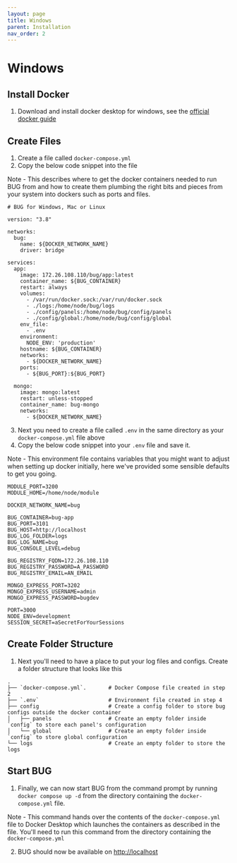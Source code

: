 ```yaml
---
layout: page
title: Windows
parent: Installation
nav_order: 2
---
```


# Windows

## Install Docker

1. Download and install docker desktop for windows, see the [official docker guide](https://docs.docker.com/desktop/windows/install/)

## Create Files

1. Create a file called `docker-compose.yml`
2. Copy the below code snippet into the file

Note - This describes where to get the docker containers needed to run BUG from and how to create them plumbing the right bits and pieces from your system into dockers such as ports and files.

```
# BUG for Windows, Mac or Linux

version: "3.8"

networks:
  bug:
    name: ${DOCKER_NETWORK_NAME}
    driver: bridge

services:
  app:
    image: 172.26.108.110/bug/app:latest
    container_name: ${BUG_CONTAINER}
    restart: always
    volumes:
      - /var/run/docker.sock:/var/run/docker.sock
      - ./logs:/home/node/bug/logs
      - ./config/panels:/home/node/bug/config/panels
      - ./config/global:/home/node/bug/config/global
    env_file:
      - .env
    environment:
      NODE_ENV: 'production'
    hostname: ${BUG_CONTAINER}
    networks:
      - ${DOCKER_NETWORK_NAME}
    ports:
      - ${BUG_PORT}:${BUG_PORT}

  mongo:
    image: mongo:latest
    restart: unless-stopped
    container_name: bug-mongo
    networks:
      - ${DOCKER_NETWORK_NAME}
```

3. Next you need to create a file called `.env` in the same directory as your `docker-compose.yml` file above
4. Copy the below code snippet into your `.env` file and save it.

Note - This environment file contains variables that you might want to adjust when setting up docker initially, here we've provided some sensible defaults to get you going.

```
MODULE_PORT=3200
MODULE_HOME=/home/node/module

DOCKER_NETWORK_NAME=bug

BUG_CONTAINER=bug-app
BUG_PORT=3101
BUG_HOST=http://localhost
BUG_LOG_FOLDER=logs
BUG_LOG_NAME=bug
BUG_CONSOLE_LEVEL=debug

BUG_REGISTRY_FQDN=172.26.108.110
BUG_REGISTRY_PASSWORD=A_PASSWORD
BUG_REGISTRY_EMAIL=AN_EMAIL

MONGO_EXPRESS_PORT=3202
MONGO_EXPRESS_USERNAME=admin
MONGO_EXPRESS_PASSWORD=bugdev

PORT=3000
NODE_ENV=development
SESSION_SECRET=aSecretForYourSessions
```

## Create Folder Structure

1. Next you'll need to have a place to put your log files and configs. Create a folder structure that looks like this

```
.
├── `docker-compose.yml`.       # Docker Compose file created in step 2
├── `.env`                      # Environment file created in step 4
├── config                      # Create a config folder to store bug configs outside the docker container
│   ├── panels                  # Create an empty folder inside `config` to store each panel's configuration
│   └── global                  # Create an empty folder inside `config` to store global configuration
└── logs                        # Create an empty folder to store the logs
```

## Start BUG

1. Finally, we can now start BUG from the command prompt by running `docker compose up -d` from the directory containing the `docker-compose.yml` file.

Note - This command hands over the contents of the `docker-compose.yml` file to Docker Desktop which launches the containers as described in the file. You'll need to run this command from the directory containing the `docker-compose.yml`

2. BUG should now be available on [http://localhost](http://localhost)
